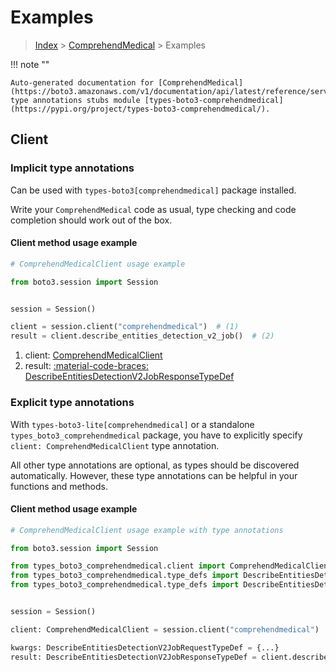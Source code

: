 # Examples

> [Index](../README.md) > [ComprehendMedical](./README.md) > Examples

!!! note ""

    Auto-generated documentation for [ComprehendMedical](https://boto3.amazonaws.com/v1/documentation/api/latest/reference/services/comprehendmedical.html#comprehendmedical)
    type annotations stubs module [types-boto3-comprehendmedical](https://pypi.org/project/types-boto3-comprehendmedical/).

## Client

### Implicit type annotations

Can be used with `types-boto3[comprehendmedical]` package installed.

Write your `ComprehendMedical` code as usual,
type checking and code completion should work out of the box.


#### Client method usage example

```python
# ComprehendMedicalClient usage example

from boto3.session import Session


session = Session()

client = session.client("comprehendmedical")  # (1)
result = client.describe_entities_detection_v2_job()  # (2)
```

1. client: [ComprehendMedicalClient](./client.md)
2. result: [:material-code-braces: DescribeEntitiesDetectionV2JobResponseTypeDef](./type_defs.md#describeentitiesdetectionv2jobresponsetypedef)






### Explicit type annotations

With `types-boto3-lite[comprehendmedical]`
or a standalone `types_boto3_comprehendmedical` package, you have to explicitly specify `client: ComprehendMedicalClient` type annotation.

All other type annotations are optional, as types should be discovered automatically.
However, these type annotations can be helpful in your functions and methods.


#### Client method usage example

```python
# ComprehendMedicalClient usage example with type annotations

from boto3.session import Session

from types_boto3_comprehendmedical.client import ComprehendMedicalClient
from types_boto3_comprehendmedical.type_defs import DescribeEntitiesDetectionV2JobResponseTypeDef
from types_boto3_comprehendmedical.type_defs import DescribeEntitiesDetectionV2JobRequestTypeDef


session = Session()

client: ComprehendMedicalClient = session.client("comprehendmedical")

kwargs: DescribeEntitiesDetectionV2JobRequestTypeDef = {...}
result: DescribeEntitiesDetectionV2JobResponseTypeDef = client.describe_entities_detection_v2_job(**kwargs)
```






